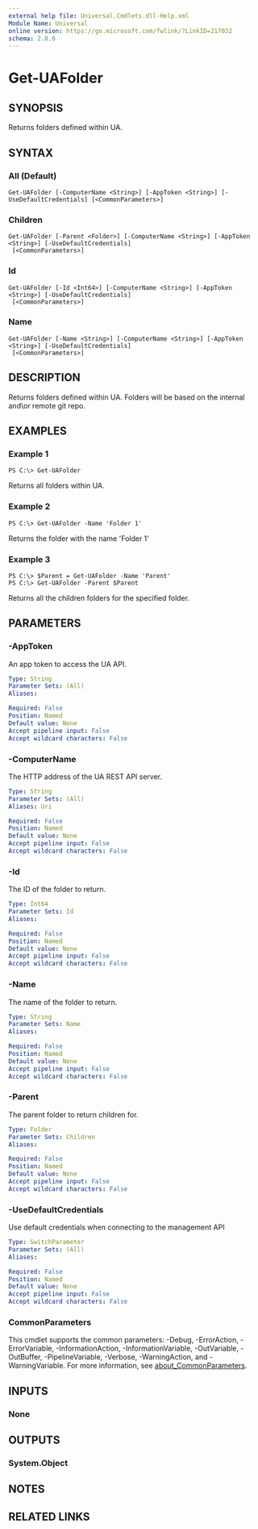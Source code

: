 ```yaml
---
external help file: Universal.Cmdlets.dll-Help.xml
Module Name: Universal
online version: https://go.microsoft.com/fwlink/?LinkID=217032
schema: 2.0.0
---
```


# Get-UAFolder

## SYNOPSIS
Returns folders defined within UA.

## SYNTAX

### All (Default)
```
Get-UAFolder [-ComputerName <String>] [-AppToken <String>] [-UseDefaultCredentials] [<CommonParameters>]
```

### Children
```
Get-UAFolder [-Parent <Folder>] [-ComputerName <String>] [-AppToken <String>] [-UseDefaultCredentials]
 [<CommonParameters>]
```

### Id
```
Get-UAFolder [-Id <Int64>] [-ComputerName <String>] [-AppToken <String>] [-UseDefaultCredentials]
 [<CommonParameters>]
```

### Name
```
Get-UAFolder [-Name <String>] [-ComputerName <String>] [-AppToken <String>] [-UseDefaultCredentials]
 [<CommonParameters>]
```

## DESCRIPTION
Returns folders defined within UA.
Folders will be based on the internal and\or remote git repo.

## EXAMPLES

### Example 1
```
PS C:\> Get-UAFolder
```

Returns all folders within UA.

### Example 2
```
PS C:\> Get-UAFolder -Name 'Folder 1'
```

Returns the folder with the name 'Folder 1'

### Example 3
```
PS C:\> $Parent = Get-UAFolder -Name 'Parent'
PS C:\> Get-UAFolder -Parent $Parent
```

Returns all the children folders for the specified folder.

## PARAMETERS

### -AppToken
An app token to access the UA API.

```yaml
Type: String
Parameter Sets: (All)
Aliases:

Required: False
Position: Named
Default value: None
Accept pipeline input: False
Accept wildcard characters: False
```

### -ComputerName
The HTTP address of the UA REST API server.

```yaml
Type: String
Parameter Sets: (All)
Aliases: Uri

Required: False
Position: Named
Default value: None
Accept pipeline input: False
Accept wildcard characters: False
```

### -Id
The ID of the folder to return.

```yaml
Type: Int64
Parameter Sets: Id
Aliases:

Required: False
Position: Named
Default value: None
Accept pipeline input: False
Accept wildcard characters: False
```

### -Name
The name of the folder to return.

```yaml
Type: String
Parameter Sets: Name
Aliases:

Required: False
Position: Named
Default value: None
Accept pipeline input: False
Accept wildcard characters: False
```

### -Parent
The parent folder to return children for.

```yaml
Type: Folder
Parameter Sets: Children
Aliases:

Required: False
Position: Named
Default value: None
Accept pipeline input: False
Accept wildcard characters: False
```

### -UseDefaultCredentials
Use default credentials when connecting to the management API

```yaml
Type: SwitchParameter
Parameter Sets: (All)
Aliases:

Required: False
Position: Named
Default value: None
Accept pipeline input: False
Accept wildcard characters: False
```

### CommonParameters
This cmdlet supports the common parameters: -Debug, -ErrorAction, -ErrorVariable, -InformationAction, -InformationVariable, -OutVariable, -OutBuffer, -PipelineVariable, -Verbose, -WarningAction, and -WarningVariable. For more information, see [about_CommonParameters](http://go.microsoft.com/fwlink/?LinkID=113216).

## INPUTS

### None
## OUTPUTS

### System.Object
## NOTES

## RELATED LINKS
